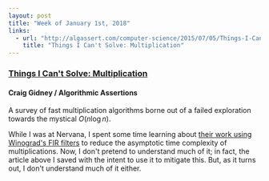 ```yaml
---
layout: post
title: "Week of January 1st, 2018"
links:
  - url: "http://algassert.com/computer-science/2015/07/05/Things-I-Cant-Solve-Multiplication.html"
    title: "Things I Can't Solve: Multiplication"
---
```


### [Things I Can't Solve: Multiplication](http://algassert.com/computer-science/2015/07/05/Things-I-Cant-Solve-Multiplication.html)
#### Craig Gidney / Algorithmic Assertions

A survey of fast multiplication algorithms borne out of a failed exploration towards the mystical $O(n \log n)$.

While I was at Nervana, I spent some time learning about [their work using Winograd's FIR filters](https://arxiv.org/abs/1509.09308) to reduce the asymptotic time complexity of multiplications. Now, I don't pretend to understand much of it; in fact, the article above I saved with the intent to use it to mitigate this.  But, as it turns out, I don't understand much of it either.
